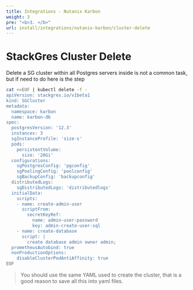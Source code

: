 ```yaml
---
title: Integrations - Nutanix Karbon
weight: 3
pre: "<b>3. </b>"
url: install/integrations/nutanix-karbon/cluster-delete
---
```


# StackGres Cluster Delete

Delete a SG cluster within all Postgres servers inside is not a common task, but if need to do here is the step

```sh
cat <<EOF | kubectl delete -f -
apiVersion: stackgres.io/v1beta1
kind: SGCluster
metadata:
  namespace: karbon
  name: karbon-db
spec:
  postgresVersion: '12.3'
  instances: 3
  sgInstanceProfile: 'size-s'
  pods:
    persistentVolume:
      size: '20Gi'
  configurations:
    sgPostgresConfig: 'pgconfig'
    sgPoolingConfig: 'poolconfig'
    sgBackupConfig: 'backupconfig'
  distributedLogs:
    sgDistributedLogs: 'distributedlogs'
  initialData:
    scripts:
    - name: create-admin-user
      scriptFrom:
        secretKeyRef:
          name: admin-user-password
          key: admin-create-user-sql
    - name: create-database
      script: |
        create database admin owner admin;
  prometheusAutobind: true
  nonProductionOptions:
    disableClusterPodAntiAffinity: true
EOF
```

> You should use the same YAML used to create the cluster, that is a good reason to save all this into yaml files.
